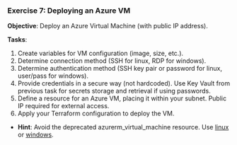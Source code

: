 ### Exercise 7: Deploying an Azure VM

**Objective**: Deploy an Azure Virtual Machine (with public IP address).

**Tasks**:
1. Create variables for VM configuration (image, size, etc.).
2. Determine connection method (SSH for linux, RDP for windows).
3. Determine authentication method (SSH key pair or password for linux, user/pass for windows).
4. Provide credentials in a secure way (not hardcoded). Use Key Vault from previous task for secrets storage and retrieval if using passwords.
5. Define a resource for an Azure VM, placing it within your subnet. Public IP required for external access.
6. Apply your Terraform configuration to deploy the VM.

- **Hint**: Avoid the deprecated azurerm_virtual_machine resource. Use [linux](https://registry.terraform.io/providers/hashicorp/azurerm/latest/docs/resources/linux_virtual_machine) or [windows](https://registry.terraform.io/providers/hashicorp/azurerm/latest/docs/resources/windows_virtual_machine).
